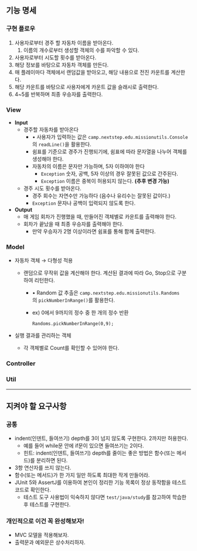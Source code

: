 ## 기능 명세

### 구현 플로우

1. 사용자로부터 경주 할 자동차 이름을 받아온다.
    1. 이름의 개수로부터 생성할 객체의 수를 파악할 수 있다.
2. 사용자로부터 시도할 횟수를 받아온다.
3. 해당 정보를 바탕으로 자동차 객체를 만든다.
4. 매 플레이마다 객체에서 랜덤값을 받아오고, 해당 내용으로 전진 카운트를 계산한다.
5. 해당 카운트를 바탕으로 사용자에게 카운트 값을 슬래시로 출력한다.
6. 4~5를 반복하며 최종 우승자를 출력한다.

### View

- **Input**
    - 경주할 자동차를 받아온다
        - • 사용자가 입력하는 값은 `camp.nextstep.edu.missionutils.Console`의 `readLine()`을 활용한다.
        - 쉼표를 기준으로 경주가 진행되기에, 쉼표에 따라 문자열을 나누어 객체를 생성해야 한다.
        - 자동차의 이름은 문자만 가능하며, 5자 이하여야 한다
            - `Exception` 숫자, 공백, 5자 이상의 경우 잘못된 값으로 간주된다.
            - `Exception` 이름은 중복이 허용되지 않는다. **(추후 변경 가능)**
    - 경주 시도 횟수를 받아온다.
        - 경주 회수는 자연수만 가능하다 (음수나 유리수는 잘못된 값이다.)
        - `Exception` 문자나 공백이 입력되지 않도록 한다.
- **Output**
    - 매 게임 회차가 진행했을 때, 만들어진 객체별로 카운트를 출력해야 한다.
    - 회차가 끝났을 때 최종 우승자를 출력해야 한다.
        - 만약 우승자가 2명 이상이라면 쉼표를 통해 함께 출력한다.

### Model

- 자동차 객체 → 다형성 적용
    - 랜덤으로 무작위 값을 계산해야 한다. 계산된 결과에 따라 Go, Stop으로 구분하여 리턴한다.
        - • Random 값 추출은 `camp.nextstep.edu.missionutils.Randoms`의 `pickNumberInRange()`를 활용한다.
        - ex) 0에서 9까지의 정수 중 한 개의 정수 반환

          `Randoms.pickNumberInRange(0,9);`

- 실행 결과를 관리하는 객체
    - 각 객체별로 Count를 확인할 수 있어야 한다.

### Controller

### Util

---

## 지켜야 할 요구사항
### 공통
- indent(인덴트, 들여쓰기) depth를 3이 넘지 않도록 구현한다. 2까지만 허용한다.
    - 예를 들어 while문 안에 if문이 있으면 들여쓰기는 2이다.
    - 힌트: indent(인덴트, 들여쓰기) depth를 줄이는 좋은 방법은 함수(또는 메서드)를 분리하면 된다.
- 3항 연산자를 쓰지 않는다.
- 함수(또는 메서드)가 한 가지 일만 하도록 최대한 작게 만들어라.
- JUnit 5와 AssertJ를 이용하여 본인이 정리한 기능 목록이 정상 동작함을 테스트 코드로 확인한다.
    - 테스트 도구 사용법이 익숙하지 않다면 `test/java/study`를 참고하여 학습한 후 테스트를 구현한다.

### 개인적으로 이건 꼭 완성해보자!
- MVC 모델을 적용해보자.
- 출력문과 예외문은 상수처리하자.
